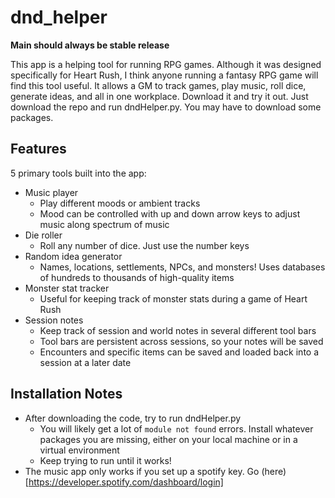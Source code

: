 # dnd_helper

__Main should always be stable release__

This app is a helping tool for running RPG games. Although it was designed specifically for Heart Rush, I think anyone running a fantasy RPG game will find this tool useful. It allows a GM to track games, play music, roll dice, generate ideas, and all in one workplace. Download it and try it out. Just download the repo and run dndHelper.py. You may have to download some packages.

## Features
5 primary tools built into the app:
* Music player
  * Play different moods or ambient tracks
  * Mood can be controlled with up and down arrow keys to adjust music along spectrum of music
* Die roller
  * Roll any number of dice. Just use the number keys
* Random idea generator
  * Names, locations, settlements, NPCs, and monsters! Uses databases of hundreds to thousands of high-quality items
* Monster stat tracker
  * Useful for keeping track of monster stats during a game of Heart Rush
* Session notes
  * Keep track of session and world notes in several different tool bars
  * Tool bars are persistent across sessions, so your notes will be saved
  * Encounters and specific items can be saved and loaded back into a session at a later date

## Installation Notes
* After downloading the code, try to run dndHelper.py
  * You will likely get a lot of `module not found` errors. Install whatever packages you are missing, either on your local machine or in a virtual environment
  * Keep trying to run until it works!
* The music app only works if you set up a spotify key. Go (here)[https://developer.spotify.com/dashboard/login]
